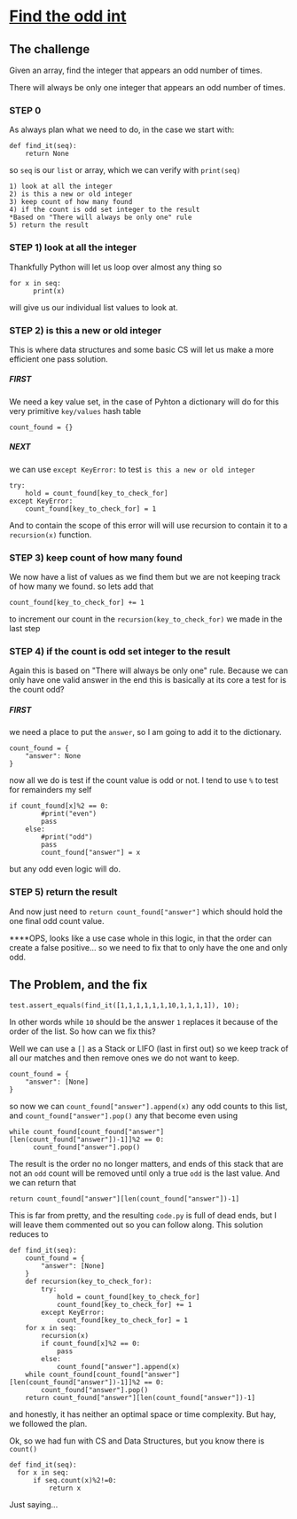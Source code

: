 # [Find the odd int](https://www.codewars.com/kata/54da5a58ea159efa38000836)

## The challenge
Given an array, find the integer that appears an odd number of times.

There will always be only one integer that appears an odd number of times.

### STEP 0
As always plan what we need to do, in the case we start with:
```
def find_it(seq):
    return None
```
so ```seq``` is our ```list``` or array, which we can verify with ```print(seq)```
```
1) look at all the integer
2) is this a new or old integer
3) keep count of how many found
4) if the count is odd set integer to the result
*Based on "There will always be only one" rule
5) return the result
```
### STEP 1) look at all the integer
Thankfully Python will let us loop over almost any thing so
```
for x in seq:
      print(x)
```
will give us our individual list values to look at.

### STEP 2) is this a new or old integer
This is where data structures and some basic CS will let us make a more efficient one pass solution.

##### FIRST
We need a key value set, in the case of Pyhton a dictionary will do for this very primitive ```key/values``` hash table
```
count_found = {}
```
##### NEXT
we can use ```except KeyError:``` to test ```is this a new or old integer```
```
try:
    hold = count_found[key_to_check_for]
except KeyError:
    count_found[key_to_check_for] = 1
```
And to contain the scope of this error will will use recursion to contain it to a ```recursion(x)``` function.

### STEP 3) keep count of how many found
We now have a list of values as we find them but we are not keeping track of how many we found. so lets add that
```
count_found[key_to_check_for] += 1
```
to increment our count in the ```recursion(key_to_check_for)``` we made in the last step

### STEP 4) if the count is odd set integer to the result
Again this is based on "There will always be only one" rule. Because we can only have one valid answer in the end this is basically at its core a test for is the count odd?

##### FIRST
we need a place to put the ```answer```, so I am going to add it to the dictionary.
```
count_found = {
    "answer": None
}
```
now all we do is test if the count value is odd or not. I tend to use ```%``` to test for remainders my self
```
if count_found[x]%2 == 0:
        #print("even")
        pass
    else:
        #print("odd")
        pass
        count_found["answer"] = x
```
but any odd even logic will do.


### STEP 5) return the result
And now just need to ```return count_found["answer"]``` which should hold the one final odd count value.


****OPS, looks like a use case whole in this logic, in that the order can create a false positive... so we need to fix that to only have the one and only odd.

## The Problem, and the fix
```
test.assert_equals(find_it([1,1,1,1,1,1,10,1,1,1,1]), 10);
```
In other words while ```10``` should be the answer ```1``` replaces it because of the order of the list. So how can we fix this?

Well we can use a ```[]``` as a Stack or LIFO (last in first out) so we keep track of all our matches and then remove ones we do not want to keep.
```
count_found = {
    "answer": [None]
}
```
so now we can ```count_found["answer"].append(x)``` any odd counts to this list, and ```count_found["answer"].pop()``` any that become even using
```
while count_found[count_found["answer"][len(count_found["answer"])-1]]%2 == 0:
      count_found["answer"].pop()
```
The result is the order no no longer matters, and ends of this stack that are not an ```odd``` count will be removed until only a true ```odd``` is the last value. And we can return that
```
return count_found["answer"][len(count_found["answer"])-1]
```
This is far from pretty, and the resulting ```code.py``` is full of dead ends, but I will leave them commented out so you can follow along. This solution reduces to
```
def find_it(seq):
    count_found = {
        "answer": [None]
    }
    def recursion(key_to_check_for):
        try:
            hold = count_found[key_to_check_for]
            count_found[key_to_check_for] += 1
        except KeyError:
            count_found[key_to_check_for] = 1
    for x in seq:
        recursion(x)
        if count_found[x]%2 == 0:
            pass
        else:
            count_found["answer"].append(x)
    while count_found[count_found["answer"][len(count_found["answer"])-1]]%2 == 0:
        count_found["answer"].pop()
    return count_found["answer"][len(count_found["answer"])-1]
```
and honestly, it has neither an optimal space or time complexity. But hay, we followed the plan.



Ok, so we had fun with CS and Data Structures, but you know there is ```count()```
```
def find_it(seq):
  for x in seq:
      if seq.count(x)%2!=0:
          return x
```
Just saying...

